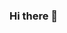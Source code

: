 ### Hi there 👋

<!--
**kiloumap/Kiloumap** is a ✨ _special_ ✨ repository because its `README.md` (this file) appears on your GitHub profile.
<a href="https://app.daily.dev/kiloumap"><img src="https://api.daily.dev/devcards/1b0dfb93afca42d2a21aed8cc0f6754b.png?r=vq9" width="400" alt="Laurent Martinez's Dev Card"/></a>
Here are some ideas to get you started:

- 🔭 I’m currently working on ...
- 🌱 I’m currently learning ...
- 👯 I’m looking to collaborate on ...
- 🤔 I’m looking for help with ...
- 💬 Ask me about ...
- 📫 How to reach me: ...
- 😄 Pronouns: ...
- ⚡ Fun fact: ...
-->

